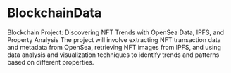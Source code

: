# BlockchainData
Blockchain Project: Discovering NFT Trends with OpenSea Data, IPFS, and Property Analysis
The project will involve extracting NFT transaction data and metadata from OpenSea, retrieving
NFT images from IPFS, and using data analysis and visualization techniques to identify trends
and patterns based on different properties.
